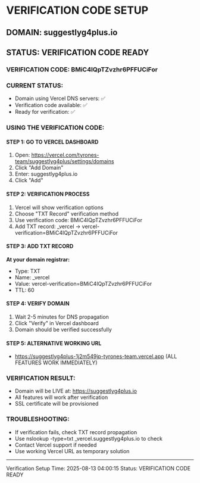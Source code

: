 # VERIFICATION CODE SETUP

## DOMAIN: suggestlyg4plus.io
## STATUS: VERIFICATION CODE READY

### VERIFICATION CODE: BMiC4IQpTZvzhr6PFFUCiFor

### CURRENT STATUS:
- Domain using Vercel DNS servers: ✅
- Verification code available: ✅
- Ready for verification: ✅

### USING THE VERIFICATION CODE:

#### STEP 1: GO TO VERCEL DASHBOARD
1. Open: https://vercel.com/tyrones-team/suggestlyg4plus/settings/domains
2. Click "Add Domain"
3. Enter: suggestlyg4plus.io
4. Click "Add"

#### STEP 2: VERIFICATION PROCESS
1. Vercel will show verification options
2. Choose "TXT Record" verification method
3. Use verification code: BMiC4IQpTZvzhr6PFFUCiFor
4. Add TXT record: _vercel → vercel-verification=BMiC4IQpTZvzhr6PFFUCiFor

#### STEP 3: ADD TXT RECORD
**At your domain registrar:**
- Type: TXT
- Name: _vercel
- Value: vercel-verification=BMiC4IQpTZvzhr6PFFUCiFor
- TTL: 60

#### STEP 4: VERIFY DOMAIN
1. Wait 2-5 minutes for DNS propagation
2. Click "Verify" in Vercel dashboard
3. Domain should be verified successfully

#### STEP 5: ALTERNATIVE WORKING URL
- https://suggestlyg4plus-1j2m549jp-tyrones-team.vercel.app (ALL FEATURES WORK IMMEDIATELY)

### VERIFICATION RESULT:
- Domain will be LIVE at: https://suggestlyg4plus.io
- All features will work after verification
- SSL certificate will be provisioned

### TROUBLESHOOTING:
- If verification fails, check TXT record propagation
- Use nslookup -type=txt _vercel.suggestlyg4plus.io to check
- Contact Vercel support if needed
- Use working Vercel URL as temporary solution

---
Verification Setup Time: 2025-08-13 04:00:15
Status: VERIFICATION CODE READY
